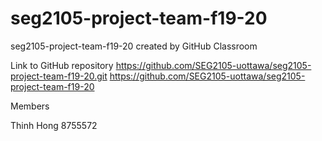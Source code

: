 # seg2105-project-team-f19-20
seg2105-project-team-f19-20 created by GitHub Classroom

Link to GitHub repository
https://github.com/SEG2105-uottawa/seg2105-project-team-f19-20.git
https://github.com/SEG2105-uottawa/seg2105-project-team-f19-20


Members

Thinh Hong
8755572
